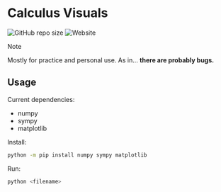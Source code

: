 # Calculus Visuals
![GitHub repo size](https://img.shields.io/github/repo-size/denv3rr/calc-visuals)
![Website](https://img.shields.io/website?url=https%3A%2F%2Fseperet.com&label=seperet.com)

> [!Note]
>
> Mostly for practice and personal use. As in... **there are probably bugs.**
>

## Usage

Current dependencies:

- numpy
- sympy
- matplotlib

Install:

```sh
python -m pip install numpy sympy matplotlib
```

Run:

```sh
python <filename>
```
